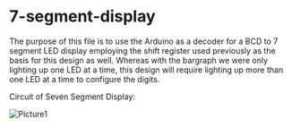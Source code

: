 # 7-segment-display
The purpose of this file is to use the Arduino as a decoder for a BCD to 7 segment LED display employing the shift register used previously as the basis for this design as well.  Whereas with the bargraph we were only lighting up one LED at a time, this design will require lighting up more than one LED at a time to configure the digits.

Circuit of Seven Segment Display:

![Picture1](https://user-images.githubusercontent.com/102126445/160236312-94760b58-ccb4-43f1-819b-620fe9fd6890.png)
